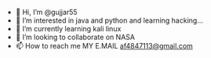 - 👋 Hi, I’m @gujjar55
- 👀 I’m interested in java and python and learning hacking...
- 🌱 I’m currently learning kali linux
- 💞️ I’m looking to collaborate on NASA
- 📫 How to reach me MY E.MAIL af4847113@gmail.com

<!---
gujjar55/gujjar55 is a ✨ special ✨ repository because its `README.md` (this file) appears on your GitHub profile.
You can click the Preview link to take a look at your changes.
--->
